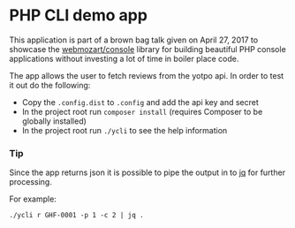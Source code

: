 # PHP CLI demo app

This application is part of a brown bag talk given on April 27, 2017 to showcase the [webmozart/console](https://github.com/webmozart/console) library for building beautiful PHP console applications without investing a lot of time in boiler place code.

The app allows the user to fetch reviews from the yotpo api. In order to test it out do the following:

* Copy the `.config.dist` to `.config` and add the api key and secret
* In the project root run `composer install` (requires Composer to be globally installed)
* In the project root run `./ycli` to see the help information

### Tip

Since the app returns json it is possible to pipe the output in to [jq](https://stedolan.github.io/jq/) for further processing.

For example:
```
./ycli r GHF-0001 -p 1 -c 2 | jq .
```
